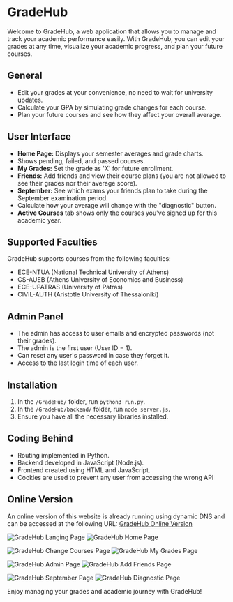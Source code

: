 # GradeHub

Welcome to GradeHub, a web application that allows you to manage and track your academic performance easily. With GradeHub, you can edit your grades at any time, visualize your academic progress, and plan your future courses.

## General

- Edit your grades at your convenience, no need to wait for university updates.
- Calculate your GPA by simulating grade changes for each course.
- Plan your future courses and see how they affect your overall average.

## User Interface

- **Home Page:** Displays your semester averages and grade charts.
- Shows pending, failed, and passed courses.
- **My Grades:** Set the grade as 'X' for future enrollment.
- **Friends:** Add friends and view their course plans (you are not allowed to see their grades nor their average score).
- **September:** See which exams your friends plan to take during the September examination period.
- Calculate how your average will change with the "diagnostic" button.
- **Active Courses** tab shows only the courses you've signed up for this academic year.

## Supported Faculties

GradeHub supports courses from the following faculties:
- ECE-NTUA (National Technical University of Athens)
- CS-AUEB (Athens University of Economics and Business)
- ECE-UPATRAS (University of Patras)
- CIVIL-AUTH (Aristotle University of Thessaloniki)

## Admin Panel

- The admin has access to user emails and encrypted passwords (not their grades).
- The admin is the first user (User ID = 1).
- Can reset any user's password in case they forget it.
- Access to the last login time of each user.

## Installation

1. In the `/GradeHub/` folder, run `python3 run.py`.
2. In the `/GradeHub/backend/` folder, run `node server.js`.
3. Ensure you have all the necessary libraries installed.

## Coding Behind

- Routing implemented in Python.
- Backend developed in JavaScript (Node.js).
- Frontend created using HTML and JavaScript.
- Cookies are used to prevent any user from accessing the wrong API

## Online Version

An online version of this website is already running using dynamic DNS and can be accessed at the following URL:
[GradeHub Online Version](http://uniportal.sytes.net:8800/)


![GradeHub Langing Page](./images/landing.png)
![GradeHub Home Page](./images/homepage.png)

![GradeHub Change Courses Page](./images/change_courses.png)
![GradeHub My Grades Page](./images/my_grades.png)

![GradeHub Admin Page](./images/admin.png)
![GradeHub Add Friends Page](./images/add_friends.png)


![GradeHub September Page](./images/september.png)
![GradeHub Diagnostic Page](./images/diagnostic.png)










Enjoy managing your grades and academic journey with GradeHub!
